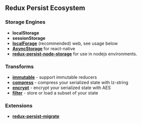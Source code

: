 ## Redux Persist Ecosystem
### Storage Engines
- **localStorage**
- **sessionStorage**
- **[localForage](https://github.com/mozilla/localForage)** (recommended) web, see usage below
- **[AsyncStorage](http://facebook.github.io/react-native/docs/asyncstorage.html#content)** for react-native
- **[redux-persist-node-storage](https://github.com/pellejacobs/redux-persist-node-storage)** for use in nodejs environments.

### Transforms
- [**immutable**](https://github.com/rt2zz/redux-persist-transform-immutable) - support immutable reducers
- [**compress**](https://github.com/rt2zz/redux-persist-transform-compress) - compress your serialized state with lz-string
- [**encrypt**](https://github.com/maxdeviant/redux-persist-transform-encrypt) - encrypt your serialized state with AES
- [**filter**](https://github.com/edy/redux-persist-transform-filter) - store or load a subset of your state

### Extensions
- [**redux-persist-migrate**](https://github.com/wildlifela/redux-persist-migrate)
